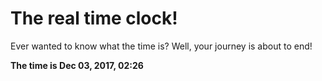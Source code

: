 # The real time clock!

Ever wanted to know what the time is? Well, your journey is about to end!

**The time is Dec 03, 2017, 02:26**